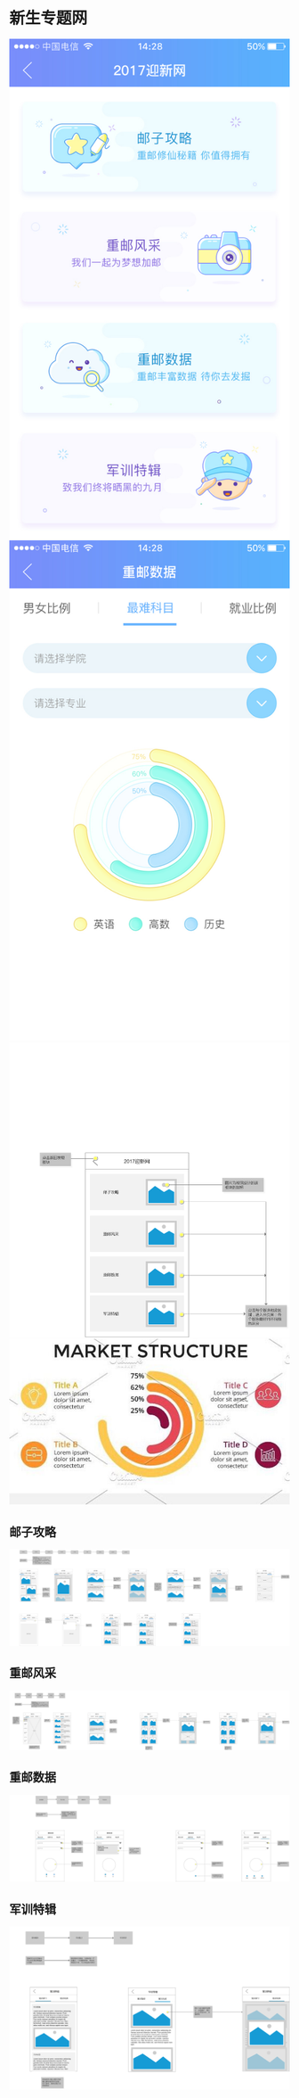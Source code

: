 # 新生专题网
![](https://github.com/Anbeautifulday/FreshmanSpecal/blob/master/pic/homepage.jpg)
![](https://github.com/Anbeautifulday/FreshmanSpecal/blob/master/pic/dataanalyze.jpg)
![](https://github.com/Anbeautifulday/FreshmanSpecal/blob/master/pic/home_prototype.png)
![](https://github.com/Anbeautifulday/FreshmanSpecal/blob/master/pic/analyze_prototype.jpg)

## 邮子攻略
![](https://github.com/Anbeautifulday/FreshmanSpecal/blob/master/pic/a.png)
## 重邮风采
![](https://github.com/Anbeautifulday/FreshmanSpecal/blob/master/pic/b.png)
## 重邮数据
![](https://github.com/Anbeautifulday/FreshmanSpecal/blob/master/pic/c.png)
## 军训特辑
![](https://github.com/Anbeautifulday/FreshmanSpecal/blob/master/pic/d_prototype.png)
